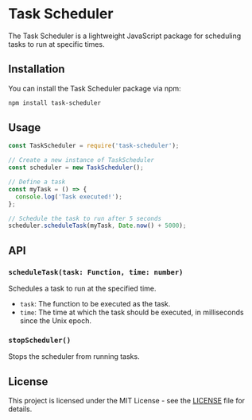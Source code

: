 # Task Scheduler

The Task Scheduler is a lightweight JavaScript package for scheduling tasks to run at specific times.

## Installation

You can install the Task Scheduler package via npm:

```bash
npm install task-scheduler
```

## Usage

```javascript
const TaskScheduler = require('task-scheduler');

// Create a new instance of TaskScheduler
const scheduler = new TaskScheduler();

// Define a task
const myTask = () => {
  console.log('Task executed!');
};

// Schedule the task to run after 5 seconds
scheduler.scheduleTask(myTask, Date.now() + 5000);
```

## API

### `scheduleTask(task: Function, time: number)`

Schedules a task to run at the specified time.

- `task`: The function to be executed as the task.
- `time`: The time at which the task should be executed, in milliseconds since the Unix epoch.

### `stopScheduler()`

Stops the scheduler from running tasks.

## License

This project is licensed under the MIT License - see the [LICENSE](LICENSE) file for details.
